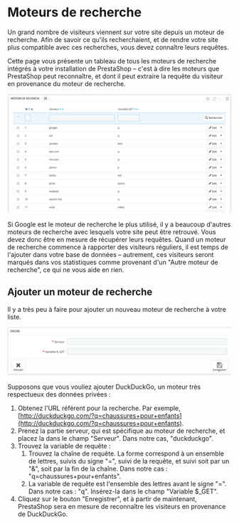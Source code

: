 # Moteurs de recherche

Un grand nombre de visiteurs viennent sur votre site depuis un moteur de recherche. Afin de savoir ce qu'ils recherchaient, et de rendre votre site plus compatible avec ces recherches, vous devez connaître leurs requêtes.

Cette page vous présente un tableau de tous les moteurs de recherche intégrés à votre installation de PrestaShop – c'est à dire les moteurs que PrestaShop peut reconnaître, et dont il peut extraire la requête du visiteur en provenance du moteur de recherche.

![](../../../../.gitbook/assets/52298425.png)

Si Google est le moteur de recherche le plus utilisé, il y a beaucoup d'autres moteurs de recherche avec lesquels votre site peut être retrouvé. Vous devez donc être en mesure de récupérer leurs requêtes. Quand un moteur de recherche commence à rapporter des visiteurs réguliers, il est temps de l'ajouter dans votre base de données – autrement, ces visiteurs seront marqués dans vos statistiques comme provenant d'un "Autre moteur de recherche", ce qui ne vous aide en rien.

## Ajouter un moteur de recherche <a href="#moteursderecherche-ajouterunmoteurderecherche" id="moteursderecherche-ajouterunmoteurderecherche"></a>

Il y a très peu à faire pour ajouter un nouveau moteur de recherche à votre liste.

![](../../../../.gitbook/assets/52298426.png)

Supposons que vous vouliez ajouter DuckDuckGo, un moteur très respectueux des données privées :

1. Obtenez l'URL référent pour la recherche. Par exemple, [http://duckduckgo.com/?q=chaussures+pour+enfants](http://duckduckgo.com/?q=chaussures+pour+enfants).
2. Prenez la partie serveur, qui est spécifique au moteur de recherche, et placez la dans le champ "Serveur". Dans notre cas, "duckduckgo".
3. Trouvez la variable de requête :
   1. Trouvez la chaîne de requête. La forme correspond à un ensemble de lettres, suivis du signe "=", suivi de la requête, et suivi soit par un "&", soit par la fin de la chaîne. Dans notre cas : "q=chaussures+pour+enfants".
   2. La variable de requête est l'ensemble des lettres avant le signe "=". Dans notre cas : "q". Insérez-la dans le champ "Variable $\_GET".
4. Cliquez sur le bouton "Enregistrer", et à partir de maintenant, PrestaShop sera en mesure de reconnaître les visiteurs en provenance de DuckDuckGo.
